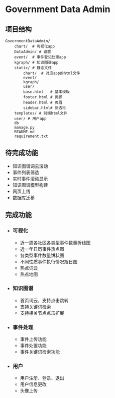# Government Data Admin

## 项目结构

```
GovernmentDataAdmin/
	chart/ 	# 可视化app
	DataAdmin/ # 设置
	event/ 	# 事件登记处理app
	kgraph/ # 知识图谱app
	static/ # 静态文件
		chart/	# 对应app的html文件
		event/
		kgraph/
		user/
		base.html	# 基本模板
		footer.html # 页脚
		header.html	# 页眉
		sidebar.html# 侧边栏
	templates/ # 前端html文件
	user/ # 用户app
	db
	manage.py
	README.md
	requirement.txt
```



## 待完成功能

- 知识图谱词云滚动
- 事件列表筛选
- 实时事件滚动显示
- 知识图谱模型构建
- 网页上线
- 数据库迁移



## 完成功能

- ### 可视化

  - 近一周各社区各类型事件数量折线图
  - 近一年日历事件热点图
  - 各类型事件数量饼状图
  - 不同性质事件执行情况旭日图
  - 热点词云
  - 热点地图

- ### 知识图谱

  - 首页词云，支持点击跳转
  - 支持关键词检索
  - 支持相关节点点击扩展

- ### 事件处理

  - 事件上传功能
  - 事件处置功能
  - 事件关键词检索功能

- ### 用户

  - 用户注册、登录、退出
  - 用户信息更改
  - 头像上传

